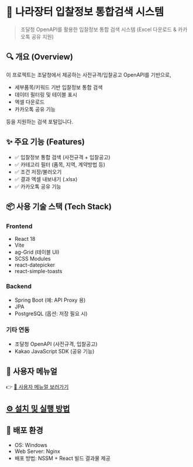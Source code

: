 # 📘 나라장터 입찰정보 통합검색 시스템

> 조달청 OpenAPI를 활용한 입찰정보 통합 검색 시스템 (Excel 다운로드 & 카카오톡 공유 지원)

## 🔍 개요 (Overview)

이 프로젝트는 조달청에서 제공하는 사전규격/입찰공고 OpenAPI를 기반으로,
- 세부품목/키워드 기반 입찰정보 통합 검색
- 데이터 필터링 및 테이블 표시
- 엑셀 다운로드
- 카카오톡 공유 기능

등을 지원하는 검색 포털입니다.

## ✨ 주요 기능 (Features)

- ✅ 입찰정보 통합 검색 (사전규격 + 입찰공고)
- ✅ 카테고리 필터 (품목, 지역, 계약방법 등)
- ✅ 조건 저장/불러오기
- ✅ 결과 엑셀 내보내기 (.xlsx)
- ✅ 카카오톡 공유 기능

## 📦 사용 기술 스택 (Tech Stack)

### Frontend
- React 18
- Vite
- ag-Grid (테이블 UI)
- SCSS Modules
- react-datepicker
- react-simple-toasts

### Backend
- Spring Boot (예: API Proxy 용)
- JPA
- PostgreSQL (옵션: 저장 필요 시)

### 기타 연동
- 조달청 OpenAPI (사전규격, 입찰공고)
- Kakao JavaScript SDK (공유 기능)

## 📂 사용자 메뉴얼

👉 [📄 사용자 메뉴얼 보러가기](https://github.com/LogInDev/nara-bid-search/blob/main/%EC%9E%85%EC%B0%B0%EC%A0%95%EB%B3%B4%20%ED%86%B5%ED%95%A9%EA%B2%80%EC%83%89%20%EB%A9%94%EB%89%B4%EC%96%BC.pdf)

## [⚙️ 설치 및 실행 방법](https://github.com/LogInDev/nara-bid-search/blob/main/narabid-front/README.md)

## 🚀 배포 환경

- OS: Windows
- Web Server: Nginx
- 배포 방법: NSSM + React 빌드 결과물 제공
